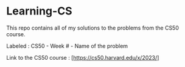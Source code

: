 # Learning-CS

This repo contains all of my solutions to the problems from the CS50 course. 

Labeled : CS50 - Week # - Name of the problem

Link to the CS50 course : [https://cs50.harvard.edu/x/2023/]
